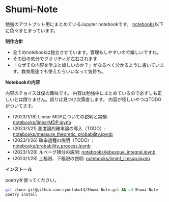 # Shumi-Note

勉強のアウトプット用にまとめているJupyter notebookです。
[notebooks](notebooks/)以下に色々まとまっています。

**制作方針**

* 全てのnotebookは独立させています。管理もしやすいので嬉しいですね。
* その日の気分でクオリティが左右されます
* 「なぜその内容を学ぶと嬉しいのか？」がなるべく分かるように書いています。教育用途でも使えたらいいなって気持ち。


**Notebookの内容**

内容のチョイスは僕の趣味です。
内容は勉強中にまとめているので必ずしも正しいとは限りません。誤りは見つけ次第直します。
内容が怪しいやつはTODOがついてます。

* (2023/1/18) Linear MDPについての説明と実験: [notebooks/linearMDP.ipynb](notebooks/linearMDP.ipynb)
* (2023/1/21) 測度論的確率論の導入（TODO）: [notebooks/measure_theoretic_probability.ipynb](notebooks/measure_theoretic_probability.ipynb)
* (2023/1/26) 確率過程の説明（TODO）: [notebooks/probability_process.ipynb](notebooks/probability_process.ipynb)
* (2023/1/28) ルベーグ積分の説明: [notebooks/lebesgue_integral.ipynb](notebooks/lebesgue_integral.ipynb)
* (2023/1/28) 上極限、下極限の説明: [notebooks/liminf_limsup.ipynb](notebooks/liminf_limsup.ipynb)


**インストール**

poetryを使ってください。

```bash
git clone git@github.com:syuntoku14/Shumi-Note.git && cd Shumi-Note
poetry install
```
